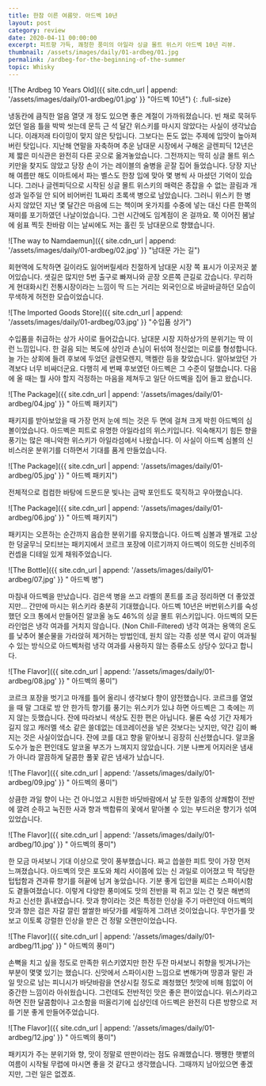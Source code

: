 ```yaml
---
title: 한참 이른 여름맛. 아드벡 10년
layout: post
category: review
date: 2020-04-11 00:00:00
excerpt: 피트향 가득, 쾌청한 풍미의 아일라 싱글 몰트 위스키 아드벡 10년 리뷰.
thumbnail: /assets/images/daily/01-ardbeg/01.jpg
permalink: /ardbeg-for-the-beginning-of-the-summer
topic: Whisky
---
```


![The Ardbeg 10 Years Old]({{ site.cdn_url | append: '/assets/images/daily/01-ardbeg/01.jpg' }} "아드벡 10년")
{: .full-size}

냉동칸에 큼직한 얼음 열댓 개 정도 있으면 좋은 계절이 가까워졌습니다. 빈 채로 묵혀두었던 얼음 틀을 박박 씻는데 문득 근 석 달간 위스키를 마시지 않았다는 사실이 생각났습니다. 이래저래 타이밍이 맞지 않은 탓입니다. 그보다는 돈도 없는 주제에 입맛이 높아져 버린 탓입니다. 지난해 연말을 자축하며 추운 남대문 시장에서 구해온 글렌피딕 12년은 제 짧은 미식관은 완전히 다른 곳으로 옮겨놓았습니다. 그전까지는 딱히 싱글 몰트 위스키만을 찾지도 않았고 당장 손이 가는 레이블의 술병을 곧잘 집어 들었습니다. 당장 지난해 여름만 해도 이마트에서 파는 벨스도 한창 입에 맞아 몇 병씩 사 마셨던 기억이 있습니다. 그러나 글렌피딕으로 시작된 싱글 몰트 위스키의 매력은 종잡을 수 없는 끌림과 개성과 일주일 안 되어 비어버린 1L짜리 초록색 병으로 남았습니다. 그러니 위스키 한 병 사지 않았던 지난 몇 달간은 마음에 드는 책이며 옷가지를 수중에 넣는 대신 다른 한쪽의 재미를 포기하였던 나날이었습니다. 그런 시간에도 임계점이 온 걸까요. 쭉 이어진 봄날에 쉼표 찍듯 찬바람 이는 날씨에도 저는 홀린 듯 남대문으로 향했습니다.

![The way to Namdaemun]({{ site.cdn_url | append: '/assets/images/daily/01-ardbeg/02.jpg' }} "남대문 가는 길")

회현역에 도착하면 길이라도 잃어버릴세라 친절하게 남대문 시장 쪽 표시가 이곳저곳 붙어있습니다. 샛길은 많지만 5번 출구로 빠져나와 곧장 오른쪽 큰길로 갔습니다. 무리하게 현대화시킨 전통시장이라는 느낌이 딱 드는 거리는 외국인으로 바글바글하던 모습이 무색하게 허전한 모습이었습니다.

![The Imported Goods Store]({{ site.cdn_url | append: '/assets/images/daily/01-ardbeg/03.jpg' }} "수입품 상가")

수입품을 취급하는 상가 사이로 들어갔습니다. 남대문 시장 지하상가의 분위기는 딱 이런 느낌입니다. 한 걸음 되는 복도에 상인과 손님이 뒤섞여 정신없는 미로를 형성합니다.  
늘 가는 상회에 들려 후보에 두었던 글렌모렌지, 맥켈란 등을 찾았습니다. 알아보았던 가격보다 너무 비싸더군요. 다행히 세 번째 후보였던 아드벡은 그 수준이 덜했습니다. 다음에 올 때는 뭘 사야 할지 걱정하는 마음을 제쳐두고 일단 아드벡을 집어 들고 왔습니다.

![The Package]({{ site.cdn_url | append: '/assets/images/daily/01-ardbeg/04.jpg' }} " 아드벡 패키지")

패키지를 받아보았을 때 가장 먼저 눈에 띄는 것은 두 면에 걸쳐 크게 박힌 아드벡의 심볼이었습니다. 아드벡은 피트로 유명한 아일라섬의 위스키입니다. 익숙해지기 힘든 향을 풍기는 많은 매니악한 위스키가 아일라섬에서 나왔습니다. 이 사실이 아드벡 심볼의 신비스러운 분위기를 더하면서 기대를 품게 만들었습니다.

![The Package]({{ site.cdn_url | append: '/assets/images/daily/01-ardbeg/05.jpg' }} " 아드벡 패키지")

전체적으로 컴컴한 바탕에 드문드문 빛나는 금박 포인트도 묵직하고 우아했습니다.

![The Package]({{ site.cdn_url | append: '/assets/images/daily/01-ardbeg/06.jpg' }} " 아드벡 패키지")

패키지는 오픈하는 순간까지 음습한 분위기를 유지했습니다. 아드벡 심볼과 별개로 고상한 덩굴무늬 모티브는 패키지에서 코르크 포장에 이르기까지 아드벡이 의도한 신비주의 컨셉을 디테일 있게 채워주었습니다.

![The Bottle]({{ site.cdn_url | append: '/assets/images/daily/01-ardbeg/07.jpg' }} " 아드벡 병")

마침내 아드벡을 만났습니다. 검은색 병을 쓰고 라벨의 폰트를 조금 정리하면 더 좋았겠지만... 간만에 마시는 위스키라 충분히 기대했습니다. 아드벡 10년은 버번위스키를 숙성했던 오크 통에서 만들어진 알코올 농도 46%의 싱글 몰트 위스키입니다. 아드벡의 모든 라인업은 냉각 여과를 거치지 않습니다. (Non Chill-Filtered) 냉각 여과는 용액의 온도를 낮추어 불순물을 가라앉혀 제거하는 방법인데, 원치 않는 각종 성분 역시 같이 여과될 수 있는 방식으로 아드벡처럼 냉각 여과를 사용하지 않는 증류소도 상당수 있다고 합니다.

![The Flavor]({{ site.cdn_url | append: '/assets/images/daily/01-ardbeg/08.jpg' }} " 아드벡의 풍미")

코르크 포장을 벗기고 마개를 틀어 올리니 생각보다 향이 얌전했습니다. 코르크를 열었을 때 말 그대로 방 안 한가득 향기를 풍기는 위스키가 있냐 하면 아드벡은 그 축에는 끼지 않는 듯했습니다. 잔에 따라보니 색상도 진한 편은 아닙니다. 물론 숙성 기간 자체가 길지 않고 캐러멜 색소 같은 쓸데없는 데코레이션을 넣은 것보다는 낫지만, 약간 김이 빠지는 것은 사실이었습니다. 잔에 코를 대고 향을 맡아보니 굉장히 신선했습니다. 알코올 도수가 높은 편인데도 알코올 부즈가 느껴지지 않았습니다. 기분 나쁘게 어지러운 냄새가 아니라 깔끔하게 달콤한 풀꽃 같은 냄새가 났습니다.

![The Flavor]({{ site.cdn_url | append: '/assets/images/daily/01-ardbeg/09.jpg' }} " 아드벡의 풍미")

상큼한 과일 향이 나는 건 아니었고 시원한 바닷바람에서 날 듯한 일종의 상쾌함이 전반에 깔려 순하고 눅진한 사과 향과 백합류의 꽃에서 맡아볼 수 있는 부드러운 향기가 섞여 있었습니다.

![The Flavor]({{ site.cdn_url | append: '/assets/images/daily/01-ardbeg/10.jpg' }} " 아드벡의 풍미")

한 모금 마셔보니 기대 이상으로 맛이 풍부했습니다. 짜고 씁쓸한 피트 맛이 가장 먼저 느껴졌습니다. 아드벡의 맛은 포도와 체리 사이쯤에 있는 신 과일로 이어졌고 딱 적당한 텁텁함과 견과류 향기를 혀끝에 남겨 놓았습니다. 기분 좋게 입안을 찌르는 스파이시함도 곁들여졌습니다. 이렇게 다양한 풍미에도 맛의 전반을 꽉 쥐고 있는 건 젖은 해변의 차고 신선한 흙내였습니다. 맛과 향이라는 것은 특정한 인상을 주기 마련인데 아드벡의 맛과 향은 검은 자갈 깔린 쌀쌀한 바닷가를 세밀하게 그려낸 것이었습니다. 무언가를 맛보고 이토록 강렬한 인상을 받은 건 정말 오랜만이었습니다.

![The Flavor]({{ site.cdn_url | append: '/assets/images/daily/01-ardbeg/11.jpg' }} " 아드벡의 풍미")

손뼉을 치고 싶을 정도로 만족한 위스키였지만 한잔 두잔 마셔보니 취향을 빗겨나가는 부분이 몇몇 있기는 했습니다. 신맛에서 스파이시한 느낌으로 변해가며 땅콩과 말린 과일 맛으로 남는 피니시가 바닷바람을 연상시킬 정도로 쾌청했던 첫맛에 비해 힘없이 어중간한 느낌이라 아쉬웠습니다. 그런데도 전반적인 맛은 좋은 편이었습니다. 위스키라고 하면 진한 달콤함이나 고소함을 떠올리기에 십상인데 아드벡은 완전히 다른 방향으로 저를 기분 좋게 만들어주었습니다.

![The Flavor]({{ site.cdn_url | append: '/assets/images/daily/01-ardbeg/12.jpg' }} " 아드벡의 풍미")

패키지가 주는 분위기와 향, 맛이 정말로 딴판이라는 점도 유쾌했습니다. 쨍쨍한 햇볕의 여름이 시작될 무렵에 마시면 좋을 것 같다고 생각했습니다. 그때까지 남아있으면 좋겠지만, 그런 일은 없겠죠.